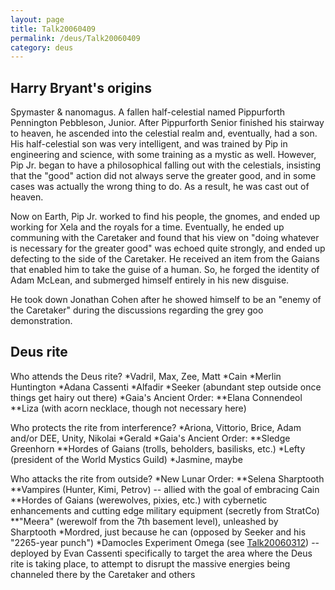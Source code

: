 ```yaml
---
layout: page
title: Talk20060409
permalink: /deus/Talk20060409
category: deus
---
```

## Harry Bryant's origins

Spymaster &amp; nanomagus. A fallen half-celestial named Pippurforth Pennington Pebbleson, Junior.  After Pippurforth Senior finished his stairway to heaven, he ascended into the celestial realm and, eventually, had a son.  His half-celestial son was very intelligent, and was trained by Pip in engineering and science, with some training as a mystic as well.  However, Pip Jr. began to have a philosophical falling out with the celestials, insisting that the &quot;good&quot; action did not always serve the greater good, and in some cases was actually the wrong thing to do.  As a result, he was cast out of heaven.

Now on Earth, Pip Jr. worked to find his people, the gnomes, and ended up working for Xela and the royals for a time.  Eventually, he ended up communing with the Caretaker and found that his view on &quot;doing whatever is necessary for the greater good&quot; was echoed quite strongly, and ended up defecting to the side of the Caretaker.  He received an item from the Gaians that enabled him to take the guise of a human.  So, he forged the identity of Adam McLean, and submerged himself entirely in his new disguise.

He took down Jonathan Cohen after he showed himself to be an &quot;enemy of the Caretaker&quot; during the discussions regarding the grey goo demonstration.

## Deus rite

Who attends the Deus rite?
*Vadril, Max, Zee, Matt
*Cain
*Merlin Huntington
*Adana Cassenti
*Alfadir
*Seeker (abundant step outside once things get hairy out there)
*Gaia's Ancient Order:
**Elana Connendeol
**Liza (with acorn necklace, though not necessary here)

Who protects the rite from interference?
*Ariona, Vittorio, Brice, Adam and/or DEE, Unity, Nikolai
*Gerald
*Gaia's Ancient Order:
**Sledge Greenhorn
**Hordes of Gaians (trolls, beholders, basilisks, etc.)
*Lefty (president of the World Mystics Guild)
*Jasmine, maybe

Who attacks the rite from outside?
*New Lunar Order:
**Selena Sharptooth
**Vampires (Hunter, Kimi, Petrov) -- allied with the goal of embracing Cain
**Hordes of Gaians (werewolves, pixies, etc.) with cybernetic enhancements and cutting edge military equipment (secretly from StratCo)
**&quot;Meera&quot; (werewolf from the 7th basement level), unleashed by Sharptooth
*Mordred, just because he can (opposed by Seeker and his &quot;2265-year punch&quot;)
*Damocles Experiment Omega (see [Talk20060312](Talk20060312)) -- deployed by Evan Cassenti specifically to target the area where the Deus rite is taking place, to attempt to disrupt the massive energies being channeled there by the Caretaker and others
